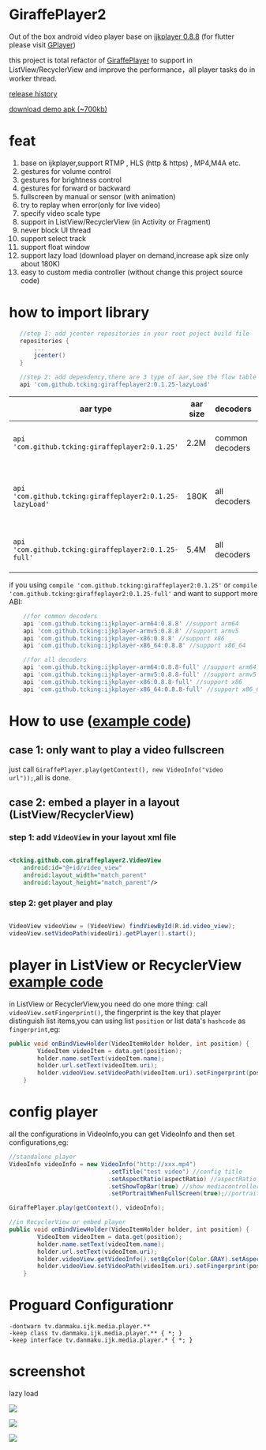 # GiraffePlayer2


Out of the box android video player base on [ijkplayer 0.8.8](https://github.com/Bilibili/ijkplayer) (for flutter please visit [GPlayer](https://github.com/tcking/GPlayer))

this project is total refactor of [GiraffePlayer](https://github.com/tcking/GiraffePlayer/) to support in ListView/RecyclerView and improve the performance，all player tasks do in worker thread.

[release history](https://github.com/tcking/GiraffePlayer2/blob/master/VERSIONS.md)

[download demo apk (~700kb)](https://raw.githubusercontent.com/tcking/GiraffePlayer2/master/demo/demo.apk)


# feat
1. base on ijkplayer,support RTMP , HLS (http & https) , MP4,M4A etc.
2. gestures for volume control
3. gestures for brightness control
4. gestures for forward or backward
5. fullscreen by manual or sensor (with animation)
6. try to replay when error(only for live video)
7. specify video scale type
8. support in ListView/RecyclerView (in Activity or Fragment)
9. never block UI thread
10. support select track
11. support float window
12. support lazy load (download player on demand,increase apk size only about 180K)
13. easy to custom media controller (without change this project source code)

# how to import library
 ``` gradle
    //step 1: add jcenter repositories in your root poject build file
    repositories {
        ...
        jcenter()
    }

    //step 2: add dependency,there are 3 type of aar,see the flow table
    api 'com.github.tcking:giraffeplayer2:0.1.25-lazyLoad'

 ```

aar type|aar size|decoders|support abi
----|-----|-----|----
`api 'com.github.tcking:giraffeplayer2:0.1.25'`| 2.2M |common decoders|default armeabi，can add manually
`api 'com.github.tcking:giraffeplayer2:0.1.25-lazyLoad'`| 180K| all decoders|download player(so files) on demand by device abi
`api 'com.github.tcking:giraffeplayer2:0.1.25-full'`| 5.4M | all decoders|default armeabi，can add manually


if you using `compile 'com.github.tcking:giraffeplayer2:0.1.25'` or `compile 'com.github.tcking:giraffeplayer2:0.1.25-full'` and want to support more ABI:


``` gradle
    //for common decoders
    api 'com.github.tcking:ijkplayer-arm64:0.8.8' //support arm64
    api 'com.github.tcking:ijkplayer-armv5:0.8.8' //support armv5
    api 'com.github.tcking:ijkplayer-x86:0.8.8' //support x86
    api 'com.github.tcking:ijkplayer-x86_64:0.8.8' //support x86_64

    //for all decoders
    api 'com.github.tcking:ijkplayer-arm64:0.8.8-full' //support arm64
    api 'com.github.tcking:ijkplayer-armv5:0.8.8-full' //support armv5
    api 'com.github.tcking:ijkplayer-x86:0.8.8-full' //support x86
    api 'com.github.tcking:ijkplayer-x86_64:0.8.8-full' //support x86_64

```



# How to use ([example code](https://github.com/tcking/GiraffePlayer2/blob/master/app/src/main/java/tcking/github/com/giraffeplayer/example/MainFragment.java))
## case 1: only want to play a video fullscreen
just call `GiraffePlayer.play(getContext(), new VideoInfo("video url"));`,all is done.

## case 2: embed a player in a layout (ListView/RecyclerView)
### step 1: add `VideoView` in your layout xml file
``` xml

<tcking.github.com.giraffeplayer2.VideoView
    android:id="@+id/video_view"
    android:layout_width="match_parent"
    android:layout_height="match_parent"/>

```

### step 2: get player and play
``` java

VideoView videoView = (VideoView) findViewById(R.id.video_view);
videoView.setVideoPath(videoUri).getPlayer().start();


```

# player in ListView or RecyclerView [example code](https://github.com/tcking/GiraffePlayer2/blob/master/app/src/main/java/tcking/github/com/giraffeplayer/example/ListExampleActivity.java)
in ListView or RecyclerView,you need do one more thing: call `videoView.setFingerprint()`,
the fingerprint is the key that player distinguish list items,you can using list `position` or list data's `hashcode` as `fingerprint`,eg:

``` java
public void onBindViewHolder(VideoItemHolder holder, int position) {
        VideoItem videoItem = data.get(position);
        holder.name.setText(videoItem.name);
        holder.url.setText(videoItem.uri);
        holder.videoView.setVideoPath(videoItem.uri).setFingerprint(position);// or using:setFingerprint(videoItem.hashCode())
    }

```

# config player
all the configurations in VideoInfo,you can get VideoInfo and then set configurations,eg:
``` java
//standalone player
VideoInfo videoInfo = new VideoInfo("http://xxx.mp4")
                            .setTitle("test video") //config title
                            .setAspectRatio(aspectRatio) //aspectRatio
                            .setShowTopBar(true) //show mediacontroller top bar
                            .setPortraitWhenFullScreen(true);//portrait when full screen

GiraffePlayer.play(getContext(), videoInfo);

//in RecyclerView or embed player
public void onBindViewHolder(VideoItemHolder holder, int position) {
        VideoItem videoItem = data.get(position);
        holder.name.setText(videoItem.name);
        holder.url.setText(videoItem.uri);
        holder.videoView.getVideoInfo().setBgColor(Color.GRAY).setAspectRatio(VideoInfo.AR_MATCH_PARENT);//config player
        holder.videoView.setVideoPath(videoItem.uri).setFingerprint(position);
    }
```

# Proguard Configurationr

```
-dontwarn tv.danmaku.ijk.media.player.**
-keep class tv.danmaku.ijk.media.player.** { *; }
-keep interface tv.danmaku.ijk.media.player.* { *; }
```

# screenshot

lazy load

![](https://raw.githubusercontent.com/tcking/GiraffePlayer2/master/screencap/s10.gif)


![](https://raw.githubusercontent.com/tcking/GiraffePlayer2/master/screencap/s6.gif)


![](https://raw.githubusercontent.com/tcking/GiraffePlayer2/master/screencap/s7.gif)
